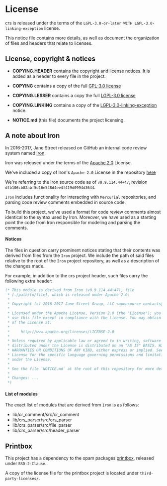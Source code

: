 # License

crs is released under the terms of the `LGPL-3.0-or-later WITH LGPL-3.0-linking-exception` license.

This notice file contains more details, as well as document the organization of files and headers that relate to licenses.

## License, copyright & notices

- **COPYING.HEADER** contains the copyright and license notices. It is added as a header to every file in the project.

- **COPYING** contains a copy of the full [GPL-3.0 license](https://www.gnu.org/licenses/gpl-3.0.txt)

- **COPYING.LESSER** contains a copy the full [LGPL-3.0 license](https://www.gnu.org/licenses/lgpl-3.0.txt)

- **COPYING.LINKING** contains a copy of the [LGPL-3.0-linking-exception](https://spdx.org/licenses/LGPL-3.0-linking-exception.html) notice.

- **NOTICE.md** (this file) documents the project licensing.

## A note about Iron

In 2016-2017, Jane Street released on GitHub an internal code review system named [Iron](https://github.com/janestreet/iron).

Iron was released under the terms of the [Apache 2.0](http://www.apache.org/licenses/LICENSE-2.0) License.

We've included a copy of Iron's `Apache-2.0` License in the repository [here](./third-party-license/LICENSE-iron-apache-2.0.txt)

We're referring to the Iron source code as of `v0.9.114.44+47`, revision `dfb106cb82abf5d16e548d4ee4f419d0994d3644`.

`Iron` includes functionality for interacting with `Mercurial` repositories, and parsing code review comments embedded in source code.

To build this project, we've used a format for code review comments almost identical to the syntax used by Iron. Moreover, we have used as a starting point the code from Iron responsible for modeling and parsing the comments.

#### Notices

The files in question carry prominent notices stating that their contents was derived from files from the `Iron` project. We include the path of said files relative to the root of the `Iron` project repository, as well as a description of the changes made.

For example, in addition to the crs project header, such files carry the following extra header:

```ocaml
(* This module is derived from Iron (v0.9.114.44+47), file
 * [./path/to/file], which is released under Apache 2.0:
 *
 * Copyright (c) 2016-2017 Jane Street Group, LLC <opensource-contacts@janestreet.com>
 *
 * Licensed under the Apache License, Version 2.0 (the "License"); you may not
 * use this file except in compliance with the License. You may obtain a copy
 * of the License at:
 *
 *     http://www.apache.org/licenses/LICENSE-2.0
 *
 * Unless required by applicable law or agreed to in writing, software
 * distributed under the License is distributed on an "AS IS" BASIS, WITHOUT
 * WARRANTIES OR CONDITIONS OF ANY KIND, either express or implied. See the
 * License for the specific language governing permissions and limitations
 * under the License.
 *
 * See the file `NOTICE.md` at the root of this repository for more details.
 *
 * Changes: ...
 *)
```

#### List of modules

The exact list of modules that are derived from `Iron` is as follows:

- lib/cr_comment/src/cr_comment
- lib/crs_parser/src/crs_parser
- lib/crs_parser/src/file_parser
- lib/crs_parser/src/header_parser

## Printbox

This project has a dependency to the opam packages [printbox](https://opam.ocaml.org/packages/printbox/), released under `BSD-2-Clause`.

A copy of the license file for the printbox project is located under `third-party-licenses/`.
